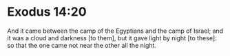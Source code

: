 # Exodus 14:20

And it came between the camp of the Egyptians and the camp of Israel; and it was a cloud and darkness [to them], but it gave light by night [to these]: so that the one came not near the other all the night.